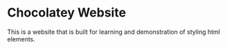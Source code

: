 # Chocolatey Website

This is a website that is built for learning and demonstration of styling html elements.
